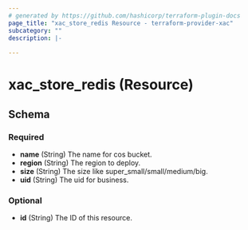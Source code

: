 ```yaml
---
# generated by https://github.com/hashicorp/terraform-plugin-docs
page_title: "xac_store_redis Resource - terraform-provider-xac"
subcategory: ""
description: |-
  
---
```


# xac_store_redis (Resource)





<!-- schema generated by tfplugindocs -->
## Schema

### Required

- **name** (String) The name for cos bucket.
- **region** (String) The region to deploy.
- **size** (String) The size like super_small/small/medium/big.
- **uid** (String) The uid for business.

### Optional

- **id** (String) The ID of this resource.


